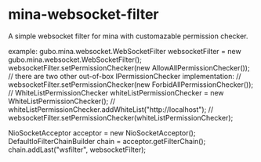 # mina-websocket-filter
A simple websocket filter for mina with customazable permission checker. 

example:
gubo.mina.websocket.WebSocketFilter websocketFilter = new gubo.mina.websocket.WebSocketFilter();
websocketFilter.setPermissionChecker(new AllowAllPermissionChecker());
// there are two other out-of-box IPermissionChecker implementation:
//    	 websocketFilter.setPermissionChecker(new ForbidAllPermissionChecker());
// 		 WhiteListPermissionChecker whiteListPermissionChecker = new WhiteListPermissionChecker();
// 		 whiteListPermissionChecker.addWhiteList("http://localhost");
// 		 websocketFilter.setPermissionChecker(whiteListPermissionChecker);
 		
NioSocketAcceptor acceptor = new NioSocketAcceptor();
DefaultIoFilterChainBuilder chain = acceptor.getFilterChain();
chain.addLast("wsfilter", websocketFilter);
